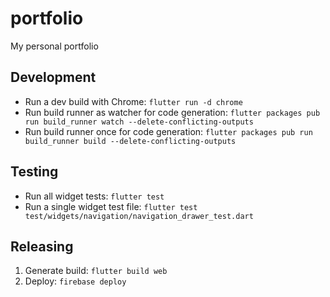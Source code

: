 # portfolio

My personal portfolio

## Development

- Run a dev build with Chrome: `flutter run -d chrome`
- Run build runner as watcher for code generation: `flutter packages pub run build_runner watch --delete-conflicting-outputs`
- Run build runner once for code generation: `flutter packages pub run build_runner build --delete-conflicting-outputs`

## Testing

- Run all widget tests: `flutter test`
- Run a single widget test file: `flutter test test/widgets/navigation/navigation_drawer_test.dart`

## Releasing

1. Generate build: `flutter build web`
1. Deploy: `firebase deploy`
